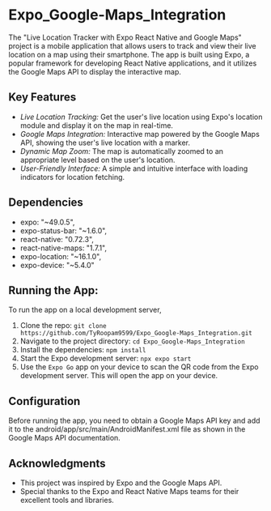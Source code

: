 # Expo_Google-Maps_Integration
The "Live Location Tracker with Expo React Native and Google Maps" project is a mobile application that allows users to track and view their live location on a map using their smartphone. The app is built using Expo, a popular framework for developing React Native applications, and it utilizes the Google Maps API to display the interactive map. 

## Key Features
- _Live Location Tracking:_ Get the user's live location using Expo's location module and display it on the map in real-time.
- _Google Maps Integration:_ Interactive map powered by the Google Maps API, showing the user's live location with a marker.
- _Dynamic Map Zoom:_ The map is automatically zoomed to an appropriate level based on the user's location.
- _User-Friendly Interface:_ A simple and intuitive interface with loading indicators for location fetching.


## Dependencies
  - expo: "~49.0.5",
  - expo-status-bar: "~1.6.0",
  - react-native: "0.72.3",
  - react-native-maps: "1.7.1",
  - expo-location: "~16.1.0",
  - expo-device: "~5.4.0"

## Running the App:
To run the app on a local development server,
1. Clone the repo: `git clone https://github.com/TyRoopam9599/Expo_Google-Maps_Integration.git`
2. Navigate to the project directory: `cd Expo_Google-Maps_Integration`
3. Install the dependencies: `npm install`
4. Start the Expo development server: `npx expo start`
5. Use the `Expo Go` app on your device to scan the QR code from the Expo development server. This will open the app on your device.

## Configuration
Before running the app, you need to obtain a Google Maps API key and add it to the android/app/src/main/AndroidManifest.xml file as shown in the Google Maps API documentation.

## Acknowledgments
- This project was inspired by Expo and the Google Maps API.
- Special thanks to the Expo and React Native Maps teams for their excellent tools and libraries.
